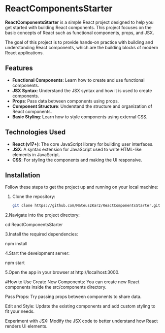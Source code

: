 # ReactComponentsStarter

**ReactComponentsStarter** is a simple React project designed to help you get started with building React components. This project focuses on the basic concepts of React such as functional components, props, and JSX.

The goal of this project is to provide hands-on practice with building and understanding React components, which are the building blocks of modern React applications.

## Features

- **Functional Components**: Learn how to create and use functional components.
- **JSX Syntax**: Understand the JSX syntax and how it is used to create components.
- **Props**: Pass data between components using props.
- **Component Structure**: Understand the structure and organization of React components.
- **Basic Styling**: Learn how to style components using external CSS.

## Technologies Used

- **React (v17+)**: The core JavaScript library for building user interfaces.
- **JSX**: A syntax extension for JavaScript used to write HTML-like elements in JavaScript.
- **CSS**: For styling the components and making the UI responsive.

## Installation

Follow these steps to get the project up and running on your local machine:

1. Clone the repository:
   ```bash
   git clone https://github.com/MateuszKar2/ReactComponentsStarter.git
   
2.Navigate into the project directory:

  cd ReactComponentsStarter
  
3.Install the required dependencies:

 npm install
 
4.Start the development server:

  npm start
  
5.Open the app in your browser at http://localhost:3000.

#How to Use
Create New Components: You can create new React components inside the src/components directory.

Pass Props: Try passing props between components to share data.

Edit and Style: Update the existing components and add custom styling to fit your needs.

Experiment with JSX: Modify the JSX code to better understand how React renders UI elements.
